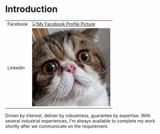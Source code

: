 # Introduction

<style type="text/css">
    img {
        width: 250px;
    }
</style>
| | |
|---|---|
|Facebook|[![My Facebook Profile Picture](https://graph.facebook.com/10152393347106037/picture?type=large)](https://www.facebook.com/orbbli)|
|Linkedin|[![My Linkedin Profile Picture](1589356456020.jpeg)](https://www.linkedin.com/in/orbbital-li-765a3794/)|

Driven by interest, deliver by robustness, guarantee by expertise. With several industrial experiences, I'm always available to complete my work shortly after we communicate on the requirement.
